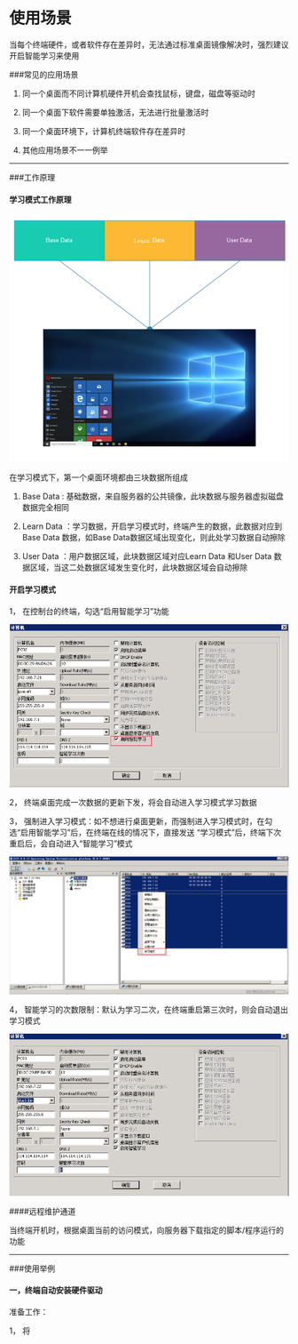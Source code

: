 # 使用场景
   
   当每个终端硬件，或者软件存在差异时，无法通过标准桌面镜像解决时，强烈建议开启智能学习来使用

###常见的应用场景
1. 同一个桌面而不同计算机硬件开机会查找鼠标，键盘，磁盘等驱动时

2. 同一个桌面下软件需要单独激活，无法进行批量激活时

3. 同一个桌面环境下，计算机终端软件存在差异时

4. 其他应用场景不一一例举

------
###工作原理

#### 学习模式工作原理

![](/assets/x1.png)


在学习模式下，第一个桌面环境都由三块数据所组成

1. Base Data :  基础数据，来自服务器的公共镜像，此块数据与服务器虚拟磁盘数据完全相同

2. Learn Data ：学习数据，开启学习模式时，终端产生的数据，此数据对应到Base Data 数据，如Base Data数据区域出现变化，则此处学习数据自动擦除

3. User Data ：用户数据区域，此块数据区域对应Learn Data 和User Data 数据区域，当这二处数据区域发生变化时，此块数据区域会自动擦除


#### 开启学习模式

1， 在控制台的终端，勾选“启用智能学习”功能

![](/assets/x2.png)


2， 终端桌面完成一次数据的更新下发，将会自动进入学习模式学习数据

3， 强制进入学习模式：如不想进行桌面更新，而强制进入学习模式时，在勾选“启用智能学习”后，在终端在线的情况下，直接发送 “学习模式”后，终端下次重启后，会自动进入“智能学习”模式

![](/assets/x3.png)


4， 智能学习的次数限制：默认为学习二次，在终端重启第三次时，则会自动退出学习模式

![](/assets/x4.png)



####远程维护通道

当终端开机时，根据桌面当前的访问模式，向服务器下载指定的脚本/程序运行的功能


---

###使用举例

#### 一，终端自动安装硬件驱动

准备工作：


1， 将

